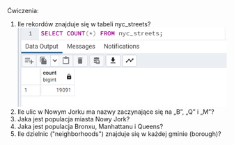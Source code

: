 Ćwiczenia:
1. Ile rekordów znajduje się w tabeli nyc_streets?
![image_1](./images/image_1.PNG)
3. Ile ulic w Nowym Jorku ma nazwy zaczynające się na „B”, „Q” i „M”?
4. Jaka jest populacja miasta Nowy Jork?
5. Jaka jest populacja Bronxu, Manhattanu i Queens?
6. Ile dzielnic ("neighborhoods") znajduje się w każdej gminie (borough)?
